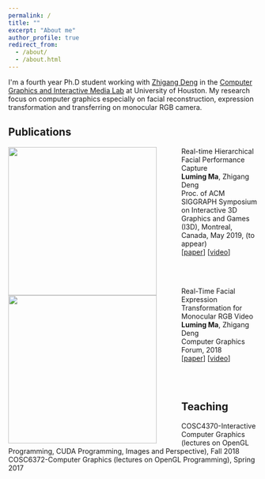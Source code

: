 ```yaml
---
permalink: /
title: ""
excerpt: "About me"
author_profile: true
redirect_from: 
  - /about/
  - /about.html
---
```


I'm a fourth year Ph.D student working with [Zhigang Deng](http://graphics.cs.uh.edu/zdeng/) in the [Computer Graphics and Interactive Media Lab](http://graphics.cs.uh.edu/) at University of Houston. My research focus on computer graphics especially on facial reconstruction, expression transformation and transferring on monocular RGB camera.

## Publications
<img src="https://lumingma.github.io/images/Real_time_Hierarchical_Facial_Performance_Capture_Final.jpg" width="300px" align="left" style="margin-right: 50px"/>

Real-time Hierarchical Facial Performance Capture  
**Luming Ma**, Zhigang Deng  
Proc. of ACM SIGGRAPH Symposium on Interactive 3D Graphics and Games (I3D), Montreal, Canada, May 2019, (to appear)  
[[paper](https://lumingma.github.io/files/Real_time_Hierarchical_Facial_Performance_Capture_Final.pdf)] [[video](https://youtu.be/KGm8TdrZRkk)]

<br><br>

<img src="https://lumingma.github.io/images/neutral2happy.png" width="300px" align="left" style="margin-right: 50px"/>

Real-Time Facial Expression Transformation for Monocular RGB Video  
**Luming Ma**, Zhigang Deng  
Computer Graphics Forum, 2018  
[[paper](https://lumingma.github.io/files/real-time-facial-transformation-for-monocular-rgb-video-final.pdf)] [[video](https://youtu.be/ocKJP1xzDEk)]

<br><br>

## Teaching
COSC4370-Interactive Computer Graphics (lectures on OpenGL Programming, CUDA Programming, Images and Perspective), Fall 2018  
COSC6372-Computer Graphics (lectures on OpenGL Programming), Spring 2017

